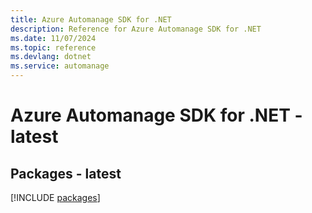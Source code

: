 ```yaml
---
title: Azure Automanage SDK for .NET
description: Reference for Azure Automanage SDK for .NET
ms.date: 11/07/2024
ms.topic: reference
ms.devlang: dotnet
ms.service: automanage
---
```

# Azure Automanage SDK for .NET - latest
## Packages - latest
[!INCLUDE [packages](automanage-index.md)]